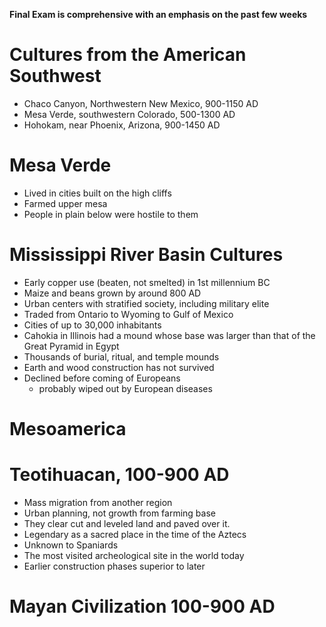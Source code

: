 **Final Exam is comprehensive with an emphasis on the past few weeks**

# Cultures from the American Southwest
- Chaco Canyon, Northwestern New Mexico, 900-1150 AD
- Mesa Verde, southwestern Colorado, 500-1300 AD
- Hohokam, near Phoenix, Arizona, 900-1450 AD
# Mesa Verde 
- Lived in cities built on the high cliffs
- Farmed upper mesa
- People in plain below were hostile to them
# Mississippi River Basin Cultures
- Early copper use (beaten, not smelted) in 1st millennium BC
- Maize and beans grown by around 800 AD
- Urban centers with stratified society, including military elite
- Traded from Ontario to Wyoming to Gulf of Mexico
- Cities of up to 30,000 inhabitants
- Cahokia in Illinois had a mound whose base was larger than that of the Great Pyramid in Egypt
- Thousands of burial, ritual, and temple mounds
- Earth and wood construction has not survived
- Declined before coming of Europeans
	- probably wiped out by European diseases

# Mesoamerica
# Teotihuacan, 100-900 AD
- Mass migration from another region
- Urban planning, not growth from farming base
- They clear cut and leveled land and paved over it.
- Legendary as a sacred place in the time of the Aztecs
- Unknown to Spaniards
- The most visited archeological site in the world today
- Earlier construction phases superior to later
# Mayan Civilization 100-900 AD
